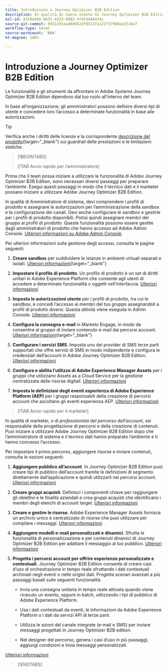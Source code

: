 ```yaml
---
title: Introduzione a Journey Optimizer B2B Edition
description: In qualità di nuovo utente di Journey Optimizer B2B Edition, scopri le aree chiave per iniziare.
exl-id: 83f8e666-0b31-4323-9902-4fdf4446424c
source-git-commit: 9031191ead88652df95137a122f379b0ae2516a7
workflow-type: tm+mt
source-wordcount: '664'
ht-degree: 100%

---
```


# Introduzione a Journey Optimizer B2B Edition

Le funzionalità e gli strumenti da affrontare in Adobe Systems Journey Optimizer B2B Edition dipendono dal tuo ruolo all’interno del team.

In base all’organizzazione, gli amministratori possono definire diversi tipi di utente e concedere loro l’accesso a determinate funzionalità in base alle autorizzazioni.

>[!TIP]
>
>Verifica anche i diritti delle licenze e la corrispondente [descrizione del prodotto](https://helpx.adobe.com/it/legal/product-descriptions/adobe-journey-optimizer-b2b.html){target="_blank"} sui guardrail delle prestazioni e le limitazioni statiche.

>[!BEGINTABS]

>[!TAB Avvio rapido per l’amministratore]

Prima che il team possa iniziare a utilizzare le funzionalità di Adobe Journey Optimizer B2B Edition, sono necessari diversi passaggi per preparare l’ambiente. Esegui questi passaggi in modo che il tecnico dati e il marketer possano iniziare a utilizzare Adobe Journey Optimizer B2B Edition.

In qualità di Amministratore di sistema, devi comprendere i profili di prodotto e assegnare le autorizzazioni per l’amministrazione della sandbox e la configurazione dei canali. Devi anche configurare le sandbox e gestirle per i profili di prodotto disponibili. Potrai quindi assegnare membri del gruppo ai profili di prodotto. Queste funzionalità possono essere gestite dagli amministratori di prodotto che hanno accesso ad Adobe Admin Console. [Ulteriori informazioni su Adobe Admin Console](https://helpx.adobe.com/it/enterprise/using/admin-console.html).

Per ulteriori informazioni sulla gestione degli accessi, consulta le pagine seguenti:

1. **Creare sandbox** per suddividere le istanze in ambienti virtuali separati e isolati. [Ulteriori informazioni](https://experienceleague.adobe.com/it/docs/experience-platform/sandbox/home#understanding-sandboxes){target="_blank"}

1. **Impostare il profilo di prodotto**. Un profilo di prodotto è un set di diritti unitari in Adobe Experience Platform che consente agli utenti di accedere a determinate funzionalità o oggetti nell’interfaccia. [Ulteriori informazioni](../admin/user-management.md#create-the-marketo-engage-product-profile)

1. **Imposta le autorizzazioni utente** per i profili di prodotto, tra cui le sandbox, e concedi l’accesso ai membri del tuo gruppo assegnandoli a profili di prodotto diversi. Questa attività viene eseguita in Admin Console. [Ulteriori informazioni](../admin/user-management.md#create-a-user-group)

1. **Configura la consegna e-mail** in Marketo Engage, in modo da consentire al gruppo di inviare contenuto e-mail dai percorsi account. [Ulteriori informazioni](https://experienceleague.adobe.com/it/docs/marketo/using/getting-started/initial-setup/setup-steps#ensure-email-deliverability){target="_blank"}

1. **Configurare i servizi SMS**. Imposta uno dei provider di SMS terze parti supportati che offre servizi di SMS in modo indipendente e configura le credenziali dell’account in Adobe Journey Optimizer B2B Edition. [Ulteriori informazioni](../admin/configure-channels-sms.md)

1. **Configura e abilita l’utilizzo di Adobe Experience Manager Assets** per i gruppi che utilizzano Assets as a Cloud Service per la gestione centralizzata delle risorse digitali. [Ulteriori informazioni](../admin/configure-aem-repositories.md)

1. **Imposta le definizioni degli eventi esperienza di Adobe Experience Platform (AEP)** per i gruppi responsabili della creazione di percorsi account che ascoltano gli eventi esperienza AEP. [Ulteriori informazioni](../admin/configure-aep-events.md)

>[!TAB Avvio rapido per il marketer]

In qualità di marketer, o di _professionista del percorso dell’account_, sei responsabile della progettazione di percorsi e della creazione di contenuti. Puoi iniziare a utilizzare Adobe Journey Optimizer B2B Edition dopo che l’amministratore di sistema e il tecnico dati hanno preparato l’ambiente e ti hanno concesso l’accesso.

Per impostare il primo percorso, aggiungere risorse e inviare contenuti, consulta le sezioni seguenti:

1. **Aggiungere pubblico all’account**. In Journey Optimizer B2B Edition puoi creare tipi di pubblico dell’account tramite le definizioni di segmento direttamente dall’applicazione e quindi utilizzarli nei percorsi account. [Ulteriori informazioni](../audiences/account-audience-overview.md)

1. **Creare gruppi acquisti**. Definisci i componenti chiave per raggiungere gli obiettivi e le finalità aziendali e crea gruppi acquisti che identificano i membri degli elenchi di account target. [Ulteriori informazioni](../buying-groups/buying-groups-overview.md)

1. **Creare e gestire le risorse**. Adobe Experience Manager Assets fornisce un archivio unico e centralizzato di risorse che puoi utilizzare per compilare i messaggi. [Ulteriori informazioni](../content/assets-overview.md)

1. **Aggiungere modelli e-mail personalizzati e dinamici**. Sfrutta le funzionalità di personalizzazione e per contenuti dinamici di Journey Optimizer B2B Edition per adattare il messaggio al tuo pubblico. [Ulteriori informazioni](../content/email-templates.md)

1. **Progetta i percorsi account per offrire esperienze personalizzate e contestuali**. Journey Optimizer B2B Edition consente di creare casi d’uso di orchestrazione in tempo reale sfruttando i dati contestuali archiviati negli eventi o nelle origini dati. Progetta scenari avanzati a più passaggi basati sulle seguenti funzionalità:

   * Invia una consegna unitaria in tempo reale attivata quando viene ricevuto un evento, oppure in batch, utilizzando i tipi di pubblico di Adobe Experience Platform.

   * Usa i dati contestuali da eventi, le informazioni da Adobe Experience Platform o i dati da servizi API di terze parti.

   * Utilizza le azioni del canale integrate (e-mail e SMS) per inviare messaggi progettati in Journey Optimizer B2B edition.

   * Nel designer del percorso, genera i casi d’uso in più passaggi, aggiungi condizioni e invia messaggi personalizzati.

[Ulteriori informazioni](../journeys/journey-overview.md)

>[!ENDTABS]
